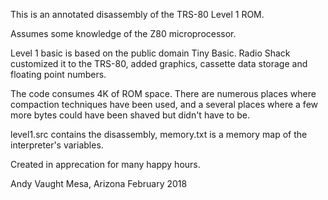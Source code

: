 

This is an annotated disassembly of the TRS-80 Level 1 ROM.

Assumes some knowledge of the Z80 microprocessor.

Level 1 basic is based on the public domain Tiny Basic.  Radio Shack
customized it to the TRS-80, added graphics, cassette data storage and
floating point numbers.

The code consumes 4K of ROM space.  There are numerous places where
compaction techniques have been used, and a several places where a few
more bytes could have been shaved but didn't have to be.

level1.src contains the disassembly, memory.txt is a memory map of the
interpreter's variables.

Created in apprecation for many happy hours.


Andy Vaught
Mesa, Arizona
February 2018

